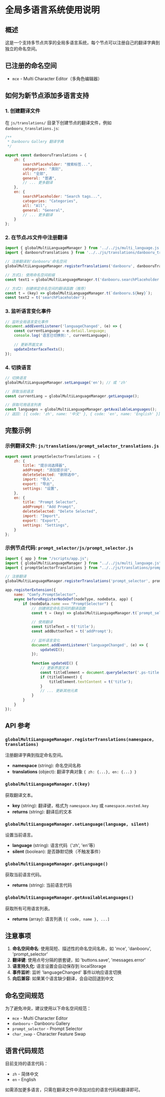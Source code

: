 # 全局多语言系统使用说明

## 概述

这是一个支持多节点共享的全局多语言系统，每个节点可以注册自己的翻译字典到独立的命名空间。

## 已注册的命名空间

- `mce` - Multi Character Editor（多角色编辑器）

## 如何为新节点添加多语言支持

### 1. 创建翻译文件

在 `js/translations/` 目录下创建节点的翻译文件，例如 `danbooru_translations.js`:

```javascript
/**
 * Danbooru Gallery 翻译字典
 */

export const danbooruTranslations = {
    zh: {
        searchPlaceholder: "搜索标签...",
        categories: "类别",
        all: "全部",
        general: "普通",
        // ... 更多翻译
    },
    en: {
        searchPlaceholder: "Search tags...",
        categories: "Categories",
        all: "All",
        general: "General",
        // ... 更多翻译
    }
};
```

### 2. 在节点JS文件中注册翻译

```javascript
import { globalMultiLanguageManager } from '../../js/multi_language.js';
import { danbooruTranslations } from '../../js/translations/danbooru_translations.js';

// 注册翻译到'danbooru'命名空间
globalMultiLanguageManager.registerTranslations('danbooru', danbooruTranslations);

// 方式1: 使用命名空间前缀
const text1 = globalMultiLanguageManager.t('danbooru.searchPlaceholder');

// 方式2: 创建绑定命名空间的翻译函数（推荐）
const t = (key) => globalMultiLanguageManager.t(`danbooru.${key}`);
const text2 = t('searchPlaceholder');
```

### 3. 监听语言变化事件

```javascript
// 监听全局语言变化事件
document.addEventListener('languageChanged', (e) => {
    const currentLanguage = e.detail.language;
    console.log('语言已切换到:', currentLanguage);
    
    // 更新界面文本
    updateInterfaceTexts();
});
```

### 4. 切换语言

```javascript
// 切换语言
globalMultiLanguageManager.setLanguage('en'); // 或 'zh'

// 获取当前语言
const currentLang = globalMultiLanguageManager.getLanguage();

// 获取可用语言列表
const languages = globalMultiLanguageManager.getAvailableLanguages();
// 返回: [{ code: 'zh', name: '中文' }, { code: 'en', name: 'English' }]
```

## 完整示例

### 示例翻译文件: `js/translations/prompt_selector_translations.js`

```javascript
export const promptSelectorTranslations = {
    zh: {
        title: "提示词选择器",
        addPrompt: "添加提示词",
        deleteSelected: "删除选中",
        import: "导入",
        export: "导出",
        settings: "设置",
    },
    en: {
        title: "Prompt Selector",
        addPrompt: "Add Prompt",
        deleteSelected: "Delete Selected",
        import: "Import",
        export: "Export",
        settings: "Settings",
    }
};
```

### 示例节点代码: `prompt_selector/js/prompt_selector.js`

```javascript
import { app } from "/scripts/app.js";
import { globalMultiLanguageManager } from "../../js/multi_language.js";
import { promptSelectorTranslations } from "../../js/translations/prompt_selector_translations.js";

// 注册翻译
globalMultiLanguageManager.registerTranslations('prompt_selector', promptSelectorTranslations);

app.registerExtension({
    name: "Comfy.PromptSelector",
    async beforeRegisterNodeDef(nodeType, nodeData, app) {
        if (nodeData.name === "PromptSelector") {
            // 创建绑定命名空间的翻译函数
            const t = (key) => globalMultiLanguageManager.t(`prompt_selector.${key}`);
            
            // 使用翻译
            const titleText = t('title');
            const addButtonText = t('addPrompt');
            
            // 监听语言变化
            document.addEventListener('languageChanged', (e) => {
                updateUI();
            });
            
            function updateUI() {
                // 更新界面文本
                const titleElement = document.querySelector('.ps-title');
                if (titleElement) {
                    titleElement.textContent = t('title');
                }
                // ... 更新其他元素
            }
        }
    }
});
```

## API 参考

### `globalMultiLanguageManager.registerTranslations(namespace, translations)`

注册翻译字典到指定命名空间。

- **namespace** (string): 命名空间名称
- **translations** (object): 翻译字典对象 `{ zh: {...}, en: {...} }`

### `globalMultiLanguageManager.t(key)`

获取翻译文本。

- **key** (string): 翻译键，格式为 `namespace.key` 或 `namespace.nested.key`
- **returns** (string): 翻译后的文本

### `globalMultiLanguageManager.setLanguage(language, silent)`

设置当前语言。

- **language** (string): 语言代码（'zh', 'en'等）
- **silent** (boolean): 是否静默切换（不触发事件）

### `globalMultiLanguageManager.getLanguage()`

获取当前语言代码。

- **returns** (string): 当前语言代码

### `globalMultiLanguageManager.getAvailableLanguages()`

获取所有可用语言列表。

- **returns** (array): 语言列表 `[{ code, name }, ...]`

## 注意事项

1. **命名空间命名**: 使用简短、描述性的命名空间名称，如 'mce', 'danbooru', 'prompt_selector'
2. **翻译键**: 使用点号分隔的嵌套键，如 'buttons.save', 'messages.error'
3. **语言持久化**: 语言设置会自动保存到 localStorage
4. **事件监听**: 监听 'languageChanged' 事件以响应语言切换
5. **向后兼容**: 如果某个语言缺少翻译，会自动回退到中文

## 命名空间规范

为了避免冲突，建议使用以下命名空间规范：

- `mce` - Multi Character Editor
- `danbooru` - Danbooru Gallery
- `prompt_selector` - Prompt Selector
- `char_swap` - Character Feature Swap

## 语言代码规范

目前支持的语言代码：

- `zh` - 简体中文
- `en` - English

如需添加更多语言，只需在翻译文件中添加对应的语言代码和翻译即可。

